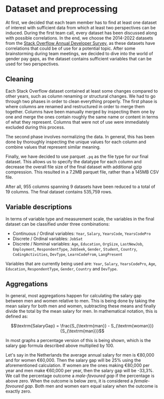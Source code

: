 # Dataset and preprocessing

At first, we decided that each team member has to find at least one dataset of
interest with sufficient data from which at least two perspectives can be
induced. During the first team call, every dataset has been discussed along with
possible correlations. In the end, we choose the 2014-2022 datasets from the
[Stack Overflow Annual Developer Survey](https://insights.stackoverflow.com/survey),
as these datasets have correlations that could be of use for a potential topic.
After some brainstorming during team meetings, we decided to dive into the world
of gender pay gaps, as the dataset contains sufficient variables that can be
used for two perspectives.

## Cleaning

Each Stack Overflow dataset contained at least some changes compared to other
years, such as column renaming or structural changes. We had to go through two
phases in order to clean everything properly. The first phase is where columns
are renamed and restructured in order to merge them together. Columns have been
manually merged by inspecting them one by one and merge the ones contain roughly
the same name or content in terms of what they represent. Columns that were not
of use were immediately excluded during this process.

The second phase involves normalizing the data. In general, this has been done
by thoroughly inspecting the unique values for each column and combine values
that represent similar meaning.

Finally, we have decided to use parquet `.pq` as the file type for our final
dataset. This allows us to specify the datatype for each column and decrease the
overall file size of the final dataset with additional gzip compression. This
resulted in a 7.2MB parquet file, rather than a 145MB CSV file.

After all, 955 columns spanning 9 datasets have been reduced to a total of 19
columns. The final dataset contains 535,759 rows.

## Variable descriptions

In terms of variable type and measurement scale, the variables in the final
dataset can be classified under three combinations:

- Continuous / Ordinal variables: `Year`, `Salary`, `YearsCode`, `YearsCodePro`
- Discrete / Ordinal variables: `JobSat`
- Discrete / Nominal variables: `Age`, `Education`, `OrgSize`, `LastNewJob`,
  `Employment`, `RespondentType`, `JobSeek`, `Gender`, `Student`, `Country`,
  `CodingActivities`, `DevType`, `LearnCodeFrom`, `LangPresent`

Variables that are currently being used are: `Year`, `Salary`, `YearsCodePro`,
`Age`, `Education`, `RespondentType`, `Gender`, `Country` and `DevType`.

## Aggregations

In general, most aggregations happen for calculating the salary gap between men
and women relative to men. This is being done by taking the mean salary for both
men and women, subtracting these means and finally divide the total by the mean
salary for men.  In mathematical notation, this is defined as:

$$\textrm{SalaryGap} = \frac{S_{\textrm{man}} - S_{\textrm{woman}}}{S_{\textrm{man}}}$$

In most graphs a percentage version of this is being shown, which is the salary
gap formula described above multiplied by 100.

Let's say in the Netherlands the average annual salary for men is &euro;80,000
and for women &euro;60,000. Then the salary gap will be 25% using the
aforementioned calculation. If women are the ones making &euro;80,000 per year
and men make &euro;60,000 per year, then the salary gap will be -33,3%. We call
the percentage outcome a *male-favoured gap* if the percentage is above zero.
When the outcome is below zero, it is considered a *female-favoured gap*. Both
men and women earn equal salary when the outcome is exactly zero.
